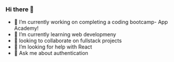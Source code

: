 ### Hi there 👋

- 🔭 I’m currently working on completing a coding bootcamp- App Academy!
- 🌱 I’m currently learning web developmeny
- 👯 looking to collaborate on fullstack projects
- 🤔 I’m looking for help with React
- 💬 Ask me about authentication
<!--
**Keipara/Keipara** is a ✨ _special_ ✨ repository because its `README.md` (this file) appears on your GitHub profile.

Here are some ideas to get you started:

- 🔭 I’m currently working on ...
- 🌱 I’m currently learning ...
- 👯 I’m looking to collaborate on ...
- 🤔 I’m looking for help with ...
- 💬 Ask me about ...
- 📫 How to reach me: ...
- 😄 Pronouns: ...
- ⚡ Fun fact: ...
-->
